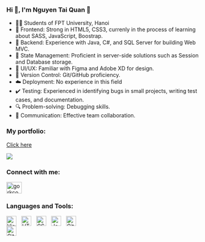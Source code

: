 ### Hi 👋, I'm Nguyen Tai Quan 👋
- 👨‍💻 Students of FPT University, Hanoi
- 🎨 Frontend: Strong in HTML5, CSS3, currenly in the process of learning about SASS, JavaScript, Boostrap.
- 🚀 Backend: Experience with Java, C#, and SQL Server for building Web MVC.
- 🔄 State Management: Proficient in server-side solutions such as Session and Database storage.
- 📱 UI/UX: Familiar with Figma and Adobe XD for design.
- 📝 Version Control: Git/GitHub proficiency.
- ☁️ Deployment: No experience in this field
- ✔️ Testing: Experienced in identifying bugs in small projects, writing test cases, and documentation.
- 🔍 Problem-solving: Debugging skills.
- 💬 Communication: Effective team collaboration.

### My portfolio:
<a href="https://pen5w5gu.github.io/portfolio/">Click here</a>

![](https://github-readme-stats.vercel.app/api/top-langs/?username=Pen5w5gu&theme=radical&hide_border=false&include_all_commits=false&count_private=false&layout=compact)

### Connect with me:
<p align="left">
<a href="https://fb.com/KamikazeZero/" target="blank"><img align="center" src="https://raw.githubusercontent.com/rahuldkjain/github-profile-readme-generator/master/src/images/icons/Social/facebook.svg" alt="gorkcoder484" height="30" width="40" /></a>
</p>
 
 
### Languages and Tools:
<img align="left" alt="Visual Studio Code" width="26px" src="https://cdn.jsdelivr.net/gh/devicons/devicon/icons/vscode/vscode-original.svg" style="padding-right:10px;" />
<img align="left" alt="HTML5" width="26px" src="https://cdn.jsdelivr.net/gh/devicons/devicon/icons/html5/html5-original.svg" style="padding-right:10px;" />
<img align="left" alt="CSS3" width="26px" src="https://cdn.jsdelivr.net/gh/devicons/devicon/icons/css3/css3-original.svg" style="padding-right:10px;" />
<img align="left" alt="JavaScript" width="26px" src="https://cdn.jsdelivr.net/gh/devicons/devicon/icons/javascript/javascript-original.svg" style="padding-right:10px;" />
<img align="left" alt="Git" width="26px" src="https://cdn.jsdelivr.net/gh/devicons/devicon/icons/git/git-original.svg" style="padding-right:10px;" />
<img align="left" alt="GitHub" width="26px" src="https://user-images.githubusercontent.com/3369400/139447912-e0f43f33-6d9f-45f8-be46-2df5bbc91289.png" style="padding-right:1000px;" />


